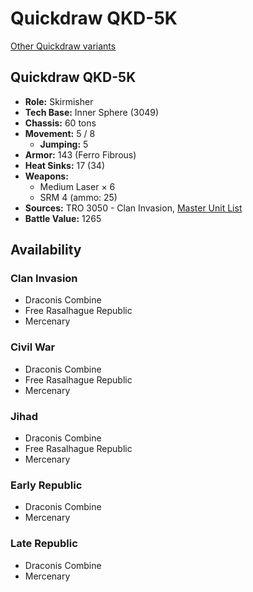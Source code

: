 # Quickdraw QKD-5K

[Other Quickdraw variants](../quickdraw.md)

## Quickdraw QKD-5K
- **Role:** Skirmisher
- **Tech Base:** Inner Sphere (3049)
- **Chassis:** 60 tons
- **Movement:** 5 / 8
  - **Jumping:** 5
- **Armor:** 143 (Ferro Fibrous)
- **Heat Sinks:** 17 (34)
- **Weapons:**
  - Medium Laser × 6
  - SRM 4 (ammo: 25)
- **Sources:** TRO 3050 - Clan Invasion, [Master Unit List](http://masterunitlist.info/Unit/Details/2613/quickdraw-qkd-5k)
- **Battle Value:** 1265

## Availability

### Clan Invasion
- Draconis Combine
- Free Rasalhague Republic
- Mercenary

### Civil War
- Draconis Combine
- Free Rasalhague Republic
- Mercenary

### Jihad
- Draconis Combine
- Free Rasalhague Republic
- Mercenary

### Early Republic
- Draconis Combine
- Mercenary

### Late Republic
- Draconis Combine
- Mercenary

